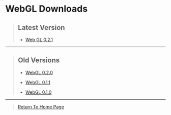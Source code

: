 # WebGL Downloads

> ## Latest Version
>
> - [Web GL 0.2.1](https://github.com/NoahRobichaux/Robichaux_Breakout/releases/tag/v0.2.1)


***

> ## Old Versions
> 
> - [WebGL 0.2.0](https://github.com/NoahRobichaux/Robichaux_Breakout/releases/tag/v0.2.0)
> 
> - [WebGL 0.1.1](https://github.com/NoahRobichaux/Robichaux_Breakout/releases/tag/v0.1.1)
>
> - [WebGL 0.1.0](https://github.com/NoahRobichaux/Robichaux_Breakout/releases/tag/v0.1.0)


***

> [Return To Home Page](https://noahrobichaux.github.io/Robichuax_Breakout)
